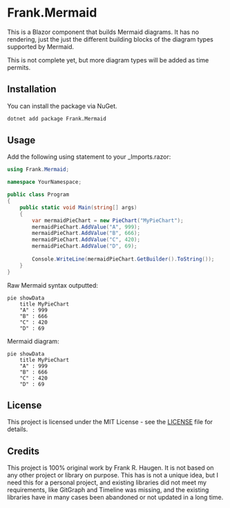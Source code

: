 # Frank.Mermaid

This is a Blazor component that builds Mermaid diagrams. It has no rendering, just the just the different building blocks of 
the diagram types supported by Mermaid.

This is not complete yet, but more diagram types will be added as time permits.

## Installation

You can install the package via NuGet. 

```bash
dotnet add package Frank.Mermaid
```

## Usage

Add the following using statement to your _Imports.razor:

```csharp
using Frank.Mermaid;

namespace YourNamespace;

public class Program
{
    public static void Main(string[] args)
    {
        var mermaidPieChart = new PieChart("MyPieChart");
        mermaidPieChart.AddValue("A", 999);
        mermaidPieChart.AddValue("B", 666);
        mermaidPieChart.AddValue("C", 420);
        mermaidPieChart.AddValue("D", 69);
        
        Console.WriteLine(mermaidPieChart.GetBuilder().ToString());
    }
}
```

Raw Mermaid syntax outputted:

```text
pie showData
    title MyPieChart
    "A" : 999
    "B" : 666
    "C" : 420
    "D" : 69
```

Mermaid diagram:
```mermaid
pie showData
    title MyPieChart
    "A" : 999
    "B" : 666
    "C" : 420
    "D" : 69
```

## License

This project is licensed under the MIT License - see the [LICENSE](LICENSE) file for details.

## Credits

This project is 100% original work by Frank R. Haugen. It is not based on any other project or library on purpose. This has 
is not a unique idea, but I need this for a personal project, and existing libraries did not meet my requirements, like 
GitGraph and Timeline was missing, and the existing libraries have in many cases been abandoned or not updated in a long time.